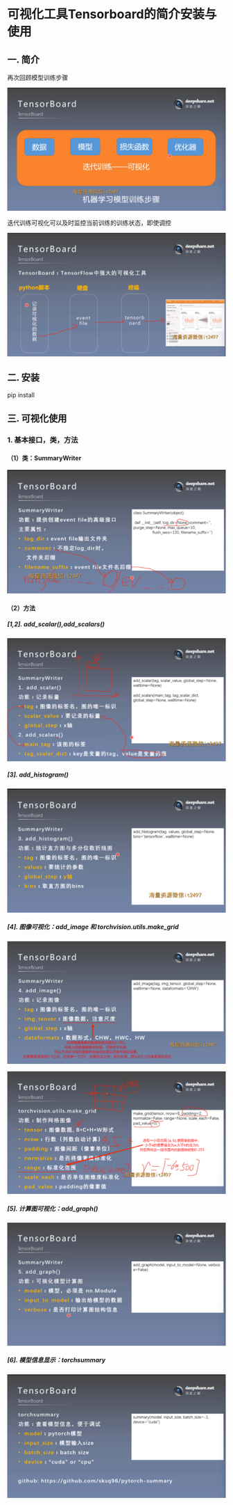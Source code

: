 # 可视化工具Tensorboard的简介安装与使用
## 一. 简介
再次回顾模型训练步骤

![1](docs/知识库/计算机和硬件/折叠/ai-self-learning-main/从python开始的ai学习/深度学习%20pytorch/19.%20Tensorboard的简介安装和使用/pcs/1.png "1")

迭代训练可视化可以及时监控当前训练的训练状态，即使调控

![2](docs/知识库/计算机和硬件/折叠/ai-self-learning-main/从python开始的ai学习/深度学习%20pytorch/19.%20Tensorboard的简介安装和使用/pcs/2.png "2")

## 二. 安装
pip install

## 三. 可视化使用
### 1. 基本接口，类，方法
#### （1）类：SummaryWriter
![3](docs/知识库/计算机和硬件/折叠/ai-self-learning-main/从python开始的ai学习/深度学习%20pytorch/19.%20Tensorboard的简介安装和使用/pcs/3.png "3")

#### （2）方法
##### [1,2]. add_scalar(),add_scalars()
![4](docs/知识库/计算机和硬件/折叠/ai-self-learning-main/从python开始的ai学习/深度学习%20pytorch/19.%20Tensorboard的简介安装和使用/pcs/4.png "4")

##### [3]. add_histogram()
![5](docs/知识库/计算机和硬件/折叠/ai-self-learning-main/从python开始的ai学习/深度学习%20pytorch/19.%20Tensorboard的简介安装和使用/pcs/5.png "5")

##### [4]. 图像可视化：add_image 和 torchvision.utils.make_grid
![6](docs/知识库/计算机和硬件/折叠/ai-self-learning-main/从python开始的ai学习/深度学习%20pytorch/19.%20Tensorboard的简介安装和使用/pcs/6.png "6")

![7](docs/知识库/计算机和硬件/折叠/ai-self-learning-main/从python开始的ai学习/深度学习%20pytorch/19.%20Tensorboard的简介安装和使用/pcs/7.png "7")

##### [5]. 计算图可视化：add_graph()
![8](docs/知识库/计算机和硬件/折叠/ai-self-learning-main/从python开始的ai学习/深度学习%20pytorch/19.%20Tensorboard的简介安装和使用/pcs/8.png "8")

##### [6]. 模型信息显示：torchsummary
![9](docs/知识库/计算机和硬件/折叠/ai-self-learning-main/从python开始的ai学习/深度学习%20pytorch/19.%20Tensorboard的简介安装和使用/pcs/9.png "9")